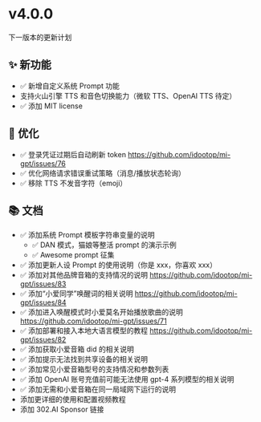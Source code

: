 # v4.0.0

下一版本的更新计划

## ✨ 新功能

- ✅ 新增自定义系统 Prompt 功能
- 支持火山引擎 TTS 和音色切换能力（微软 TTS、OpenAI TTS 待定）
- ✅ 添加 MIT license

## 💪 优化

- ✅ 登录凭证过期后自动刷新 token https://github.com/idootop/mi-gpt/issues/76
- ✅ 优化网络请求错误重试策略（消息/播放状态轮询）
- ✅ 移除 TTS 不发音字符（emoji）

## 📚 文档

- ✅ 添加系统 Prompt 模板字符串变量的说明
  - ✅ DAN 模式，猫娘等整活 prompt 的演示示例
  - ✅ Awesome prompt 征集
- ✅ 添加更新人设 Prompt 的使用说明（你是 xxx，你喜欢 xxx）
- ✅ 添加对其他品牌音箱的支持情况的说明 https://github.com/idootop/mi-gpt/issues/83
- ✅ 添加“小爱同学”唤醒词的相关说明 https://github.com/idootop/mi-gpt/issues/84
- ✅ 添加进入唤醒模式时小爱莫名开始播放歌曲的说明 https://github.com/idootop/mi-gpt/issues/71
- ✅ 添加部署和接入本地大语言模型的教程 https://github.com/idootop/mi-gpt/issues/82
- ✅ 添加获取小爱音箱 did 的相关说明
- ✅ 添加提示无法找到共享设备的相关说明
- ✅ 添加常见小爱音箱型号的支持情况和参数列表
- ✅ 添加 OpenAI 账号充值前可能无法使用 gpt-4 系列模型的相关说明
- ✅ 添加无需和小爱音箱在同一局域网下运行的说明
- 添加更详细的使用和配置视频教程
- 添加 302.AI Sponsor 链接
